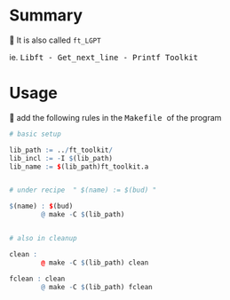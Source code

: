 # Summary

:sunflower: It is also called `ft_LGPT`

ie. <kbd> Libft - Get_next_line - Printf Toolkit </kbd>

# Usage

:avocado: add the following rules in the <kbd> Makefile </kbd> of the program

```r
# basic setup

lib_path := ../ft_toolkit/
lib_incl := -I $(lib_path)
lib_name := $(lib_path)ft_toolkit.a


# under recipe  " $(name) := $(bud) "

$(name) : $(bud)
        @ make -C $(lib_path)


# also in cleanup

clean :
        @ make -C $(lib_path) clean

fclean : clean
        @ make -C $(lib_path) fclean
```
